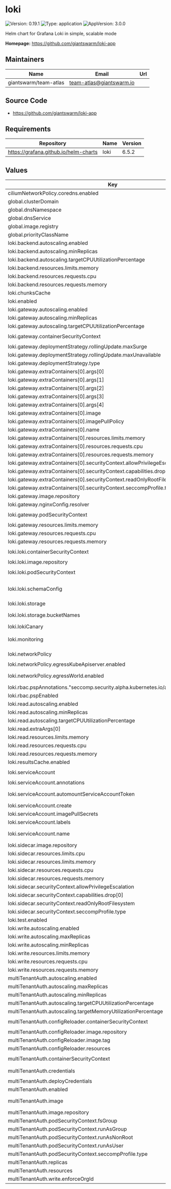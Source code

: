 # loki

![Version: 0.19.1](https://img.shields.io/badge/Version-0.19.1-informational?style=flat-square) ![Type: application](https://img.shields.io/badge/Type-application-informational?style=flat-square) ![AppVersion: 3.0.0](https://img.shields.io/badge/AppVersion-3.0.0-informational?style=flat-square)

Helm chart for Grafana Loki in simple, scalable mode

**Homepage:** <https://github.com/giantswarm/loki-app>

## Maintainers

| Name | Email | Url |
| ---- | ------ | --- |
| giantswarm/team-atlas | <team-atlas@giantswarm.io> |  |

## Source Code

* <https://github.com/giantswarm/loki-app>

## Requirements

| Repository | Name | Version |
|------------|------|---------|
| https://grafana.github.io/helm-charts | loki | 6.5.2 |

## Values

| Key | Type | Default | Description |
|-----|------|---------|-------------|
| ciliumNetworkPolicy.coredns.enabled | bool | `true` |  |
| global.clusterDomain | string | `"cluster.local"` | configures cluster domain ("cluster.local" by default) |
| global.dnsNamespace | string | `"kube-system"` | configures DNS service namespace |
| global.dnsService | string | `"coredns"` | configures DNS service name |
| global.image.registry | string | `"gsoci.azurecr.io"` | Overrides the Docker registry globally for all images |
| global.priorityClassName | string | `nil` | Overrides the priorityClassName for all pods |
| loki.backend.autoscaling.enabled | bool | `true` |  |
| loki.backend.autoscaling.minReplicas | int | `2` |  |
| loki.backend.autoscaling.targetCPUUtilizationPercentage | int | `90` |  |
| loki.backend.resources.limits.memory | string | `"3Gi"` |  |
| loki.backend.resources.requests.cpu | string | `"200m"` |  |
| loki.backend.resources.requests.memory | string | `"1Gi"` |  |
| loki.chunksCache | object | `{"enabled":true}` | Caching configuration |
| loki.enabled | bool | `true` |  |
| loki.gateway.autoscaling.enabled | bool | `true` |  |
| loki.gateway.autoscaling.minReplicas | int | `2` |  |
| loki.gateway.autoscaling.targetCPUUtilizationPercentage | int | `90` |  |
| loki.gateway.containerSecurityContext | object | `{"allowPrivilegeEscalation":false,"capabilities":{"drop":["ALL"]},"readOnlyRootFilesystem":true,"seccompProfile":{"type":"RuntimeDefault"}}` | The SecurityContext for gateway containers |
| loki.gateway.deploymentStrategy.rollingUpdate.maxSurge | int | `0` |  |
| loki.gateway.deploymentStrategy.rollingUpdate.maxUnavailable | int | `1` |  |
| loki.gateway.deploymentStrategy.type | string | `"RollingUpdate"` |  |
| loki.gateway.extraContainers[0].args[0] | string | `"--listen"` |  |
| loki.gateway.extraContainers[0].args[1] | string | `"127.0.0.1:8053"` |  |
| loki.gateway.extraContainers[0].args[2] | string | `"--hostsfile=/etc/hosts"` |  |
| loki.gateway.extraContainers[0].args[3] | string | `"--enable-search"` |  |
| loki.gateway.extraContainers[0].args[4] | string | `"--verbose"` |  |
| loki.gateway.extraContainers[0].image | string | `"giantswarm/go-dnsmasq:release-1.0.7"` |  |
| loki.gateway.extraContainers[0].imagePullPolicy | string | `"IfNotPresent"` |  |
| loki.gateway.extraContainers[0].name | string | `"dnsmasq"` |  |
| loki.gateway.extraContainers[0].resources.limits.memory | string | `"100Mi"` |  |
| loki.gateway.extraContainers[0].resources.requests.cpu | string | `"10m"` |  |
| loki.gateway.extraContainers[0].resources.requests.memory | string | `"10Mi"` |  |
| loki.gateway.extraContainers[0].securityContext.allowPrivilegeEscalation | bool | `false` |  |
| loki.gateway.extraContainers[0].securityContext.capabilities.drop[0] | string | `"ALL"` |  |
| loki.gateway.extraContainers[0].securityContext.readOnlyRootFilesystem | bool | `true` |  |
| loki.gateway.extraContainers[0].securityContext.seccompProfile.type | string | `"RuntimeDefault"` |  |
| loki.gateway.image.repository | string | `"giantswarm/nginx-unprivileged"` |  |
| loki.gateway.nginxConfig.resolver | string | `"127.0.0.1:8053 valid=60s"` |  |
| loki.gateway.podSecurityContext | object | `{"fsGroup":101,"runAsGroup":101,"runAsNonRoot":true,"runAsUser":101,"seccompProfile":{"type":"RuntimeDefault"}}` | The SecurityContext for gateway containers |
| loki.gateway.resources.limits.memory | string | `"500Mi"` |  |
| loki.gateway.resources.requests.cpu | string | `"50m"` |  |
| loki.gateway.resources.requests.memory | string | `"50Mi"` |  |
| loki.loki.containerSecurityContext | object | `{"allowPrivilegeEscalation":false,"capabilities":{"drop":["ALL"]},"readOnlyRootFilesystem":true,"seccompProfile":{"type":"RuntimeDefault"}}` | The SecurityContext for Loki containers |
| loki.loki.image.repository | string | `"giantswarm/loki"` |  |
| loki.loki.podSecurityContext | object | `{"fsGroup":10001,"runAsGroup":10001,"runAsNonRoot":true,"runAsUser":10001,"seccompProfile":{"type":"RuntimeDefault"}}` | The SecurityContext for Loki pods |
| loki.loki.schemaConfig | object | `{"configs":[{"from":"2024-04-01","index":{"period":"24h","prefix":"index_"},"object_store":"s3","schema":"v13","store":"tsdb"}]}` | Loki Storage schema configuration    Loki 3 requires a schema to be configured so we configure v13, the latest.    Doc is here: https://grafana.com/docs/loki/latest/configure/storage/#schema-config |
| loki.loki.storage | object | `{"bucketNames":{"admin":"admin","chunks":"chunks","ruler":"ruler"}}` | Loki Storage configuration |
| loki.loki.storage.bucketNames | object | `{"admin":"admin","chunks":"chunks","ruler":"ruler"}` | - Loki requires a bucket for chunks and the ruler. TODO(user): Please provide these values if you are using object storage. |
| loki.lokiCanary | object | `{"enabled":false}` | Canary configuration |
| loki.monitoring | object | `{"alerts":{"enabled":false},"dashboards":{"enabled":false},"rules":{"enabled":false},"selfMonitoring":{"enabled":false,"grafanaAgent":{"installOperator":false}},"serviceMonitor":{"enabled":true}}` | Configuration of monitoring components |
| loki.networkPolicy | object | `{"egressKubeApiserver":{"enabled":true},"egressWorld":{"enabled":true},"enabled":true,"flavor":"cilium"}` | Configuration of Loki's network policy |
| loki.networkPolicy.egressKubeApiserver.enabled | bool | `true` | Enable additional cilium egress rules to kube-apiserver for backend. |
| loki.networkPolicy.egressWorld.enabled | bool | `true` | Enable additional cilium egress rules to external world for write, read and backend. |
| loki.rbac.pspAnnotations."seccomp.security.alpha.kubernetes.io/allowedProfileNames" | string | `"*"` |  |
| loki.rbac.pspEnabled | bool | `true` |  |
| loki.read.autoscaling.enabled | bool | `true` |  |
| loki.read.autoscaling.minReplicas | int | `2` |  |
| loki.read.autoscaling.targetCPUUtilizationPercentage | int | `90` |  |
| loki.read.extraArgs[0] | string | `"-querier.multi-tenant-queries-enabled"` |  |
| loki.read.resources.limits.memory | string | `"3Gi"` |  |
| loki.read.resources.requests.cpu | string | `"200m"` |  |
| loki.read.resources.requests.memory | string | `"1Gi"` |  |
| loki.resultsCache.enabled | bool | `true` |  |
| loki.serviceAccount | object | `{"annotations":{},"automountServiceAccountToken":true,"create":true,"imagePullSecrets":[],"labels":{},"name":"loki"}` | Configuration of Loki's service account |
| loki.serviceAccount.annotations | object | `{}` | Annotations for the service account |
| loki.serviceAccount.automountServiceAccountToken | bool | `true` | Set this toggle to false to opt out of automounting API credentials for the service account |
| loki.serviceAccount.create | bool | `true` | Specifies whether a ServiceAccount should be created |
| loki.serviceAccount.imagePullSecrets | list | `[]` | Image pull secrets for the service account |
| loki.serviceAccount.labels | object | `{}` | Labels for the service account |
| loki.serviceAccount.name | string | `"loki"` | The name of the ServiceAccount to use. If not set and create is true, a name is generated using the fullname template |
| loki.sidecar.image.repository | string | `"giantswarm/k8s-sidecar"` |  |
| loki.sidecar.resources.limits.cpu | string | `"100m"` |  |
| loki.sidecar.resources.limits.memory | string | `"100Mi"` |  |
| loki.sidecar.resources.requests.cpu | string | `"50m"` |  |
| loki.sidecar.resources.requests.memory | string | `"50Mi"` |  |
| loki.sidecar.securityContext.allowPrivilegeEscalation | bool | `false` |  |
| loki.sidecar.securityContext.capabilities.drop[0] | string | `"ALL"` |  |
| loki.sidecar.securityContext.readOnlyRootFilesystem | bool | `true` |  |
| loki.sidecar.securityContext.seccompProfile.type | string | `"RuntimeDefault"` |  |
| loki.test.enabled | bool | `false` |  |
| loki.write.autoscaling.enabled | bool | `true` |  |
| loki.write.autoscaling.maxReplicas | int | `10` |  |
| loki.write.autoscaling.minReplicas | int | `2` |  |
| loki.write.resources.limits.memory | string | `"4Gi"` |  |
| loki.write.resources.requests.cpu | string | `"500m"` |  |
| loki.write.resources.requests.memory | string | `"3Gi"` |  |
| multiTenantAuth.autoscaling.enabled | bool | `true` | Enable autoscaling for the multi-tenant proxy |
| multiTenantAuth.autoscaling.maxReplicas | int | `4` | Maximum autoscaling replicas for the multi-tenant proxy |
| multiTenantAuth.autoscaling.minReplicas | int | `2` | Minimum autoscaling replicas for the multi-tenant proxy |
| multiTenantAuth.autoscaling.targetCPUUtilizationPercentage | int | `90` | Target CPU utilisation percentage for the multi-tenant proxy |
| multiTenantAuth.autoscaling.targetMemoryUtilizationPercentage | string | `nil` | Target memory utilisation percentage for the multi-tenant proxy |
| multiTenantAuth.configReloader.containerSecurityContext | object | `{"allowPrivilegeEscalation":false,"capabilities":{"drop":["ALL"]},"readOnlyRootFilesystem":true,"seccompProfile":{"type":"RuntimeDefault"}}` | Security context to apply to the config reloader containers. |
| multiTenantAuth.configReloader.image.repository | string | `"giantswarm/configmap-reload"` | Repository to get config reloader image from. |
| multiTenantAuth.configReloader.image.tag | string | `"v0.9.0"` | Tag of image to use for config reloading. |
| multiTenantAuth.configReloader.resources | object | `{"requests":{"cpu":"1m","memory":"5Mi"}}` | Resource requests and limits to apply to the config reloader containers. |
| multiTenantAuth.containerSecurityContext | object | `{"allowPrivilegeEscalation":false,"capabilities":{"drop":["ALL"]},"readOnlyRootFilesystem":true,"seccompProfile":{"type":"RuntimeDefault"}}` | The SecurityContext for Loki containers |
| multiTenantAuth.credentials | string | `"users:\n  - username: Tenant1\n    password: 1tnaneT\n    orgid: tenant-1\n  - username: Tenant2\n    password: 2tnaneT\n    orgid: tenant-2"` |  |
| multiTenantAuth.deployCredentials | bool | `true` |  |
| multiTenantAuth.enabled | bool | `false` | Specifies whether the multi-tenant proxy should be enabled |
| multiTenantAuth.image | object | `{"pullPolicy":"IfNotPresent","pullSecrets":[],"repository":"giantswarm/grafana-multi-tenant-proxy","tag":"0.5.0"}` | ref: https://kubernetes.io/docs/concepts/workloads/controllers/deployment/#strategy |
| multiTenantAuth.image.repository | string | `"giantswarm/grafana-multi-tenant-proxy"` | Repository to get multi-tenant proxy image from. |
| multiTenantAuth.podSecurityContext.fsGroup | int | `10001` |  |
| multiTenantAuth.podSecurityContext.runAsGroup | int | `10001` |  |
| multiTenantAuth.podSecurityContext.runAsNonRoot | bool | `true` |  |
| multiTenantAuth.podSecurityContext.runAsUser | int | `10001` |  |
| multiTenantAuth.podSecurityContext.seccompProfile.type | string | `"RuntimeDefault"` |  |
| multiTenantAuth.replicas | int | `3` | Number of replicas for the multi-tenant proxy |
| multiTenantAuth.resources | object | `{"limits":{"memory":"500Mi"},"requests":{"cpu":"50m","memory":"50Mi"}}` | Resource requests and limits for the write |
| multiTenantAuth.write.enforceOrgId | bool | `true` | disabling this allows write requests to set whatever orgid they want |

